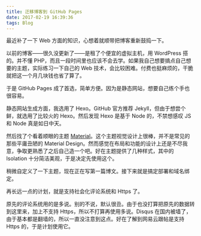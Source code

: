 ```yaml
---
title: 迁移博客到 GitHub Pages
date: 2017-02-19 16:39:36
tags: Blog
---
```


最近补了一下 Web 方面的知识，心想着就顺带把博客重新鼓捣一下。

以前的博客——很久没更新了——是租了个便宜的虚拟主机，用 WordPress 搭的。并不懂 PHP，而且一段时间里也应该不会去学。如果我自己想要搞点自己想要的主题，实际练习一下自己的 Web 技术，会比较困难。付费也挺麻烦的，干脆就把这一个月几块钱也省了算了。

<!-- more -->

于是 GitHub Pages 成了首选，简单方便。因为是静态网站，想要自己练个手也很容易。

静态网站生成方面，我选用了 Hexo。GitHub 官方推荐 Jekyll，但由于想尝个鲜，就选用了比较火的 Hexo。然后发现 Hexo 是基于 Node 的，不禁想感叹 JS 和 Node 真是如日中天。

然后找了个看着顺眼的主题 [Material](https://material.viosey.com)。这个主题视觉设计上很棒，并不是常见的那些平庸丑陋的 Material Design。然而感觉在布局和功能的设计上还是不尽我意，争取更熟悉了之后自己造一个吧。好在主题提供了几种样式，其中的 Isolation 十分简洁美观，于是决定先使用这个。

稍微自定义了一下主题，现在正在写第一篇博文。接下来就是搞定部署和域名绑定。

再长远一点的计划，就是支持社会化评论系统和 Https 了。

原先的评论系统用的是多说。别的不说，默认很丑。由于也没打算把原先的数据转到这里来，加上不支持 Https，所以不打算再使用多说。Disqus 在国内被墙了，由于基本都是翻墙的，所以一直没注意到这点。好在了解到网易云跟帖是支持 Https 的，于是计划使用它。